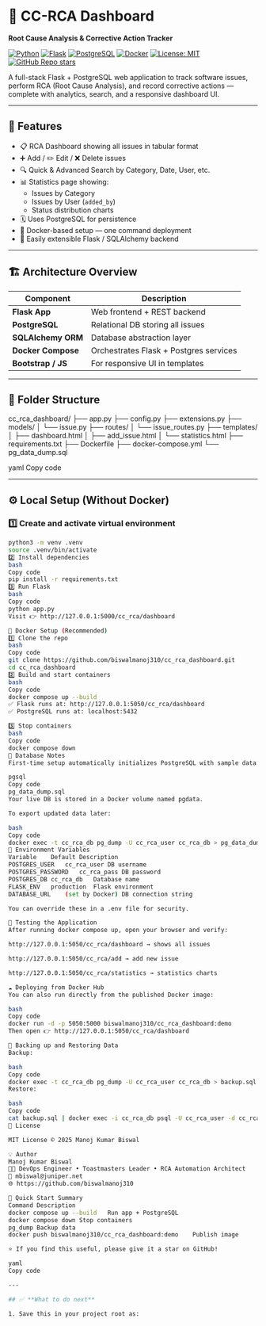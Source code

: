 # 🧠 CC-RCA Dashboard  
**Root Cause Analysis & Corrective Action Tracker**

[![Python](https://img.shields.io/badge/Python-3.12-blue.svg)](https://www.python.org/)
[![Flask](https://img.shields.io/badge/Flask-3.0-green.svg)](https://flask.palletsprojects.com/)
[![PostgreSQL](https://img.shields.io/badge/PostgreSQL-16-blue.svg)](https://www.postgresql.org/)
[![Docker](https://img.shields.io/badge/Docker-Ready-2496ED.svg?logo=docker)](https://hub.docker.com/r/biswalmanoj310/cc_rca_dashboard)
[![License: MIT](https://img.shields.io/badge/License-MIT-yellow.svg)](LICENSE)
[![GitHub Repo stars](https://img.shields.io/github/stars/biswalmanoj310/cc_rca_dashboard?style=social)](https://github.com/biswalmanoj310/cc_rca_dashboard/stargazers)

A full-stack Flask + PostgreSQL web application to track software issues, perform RCA (Root Cause Analysis), and record corrective actions — complete with analytics, search, and a responsive dashboard UI.

---

## 🚀 Features

- 📋 RCA Dashboard showing all issues in tabular format  
- ➕ Add / ✏️ Edit / ❌ Delete issues  
- 🔍 Quick & Advanced Search by Category, Date, User, etc.  
- 📊 Statistics page showing:
  - Issues by Category  
  - Issues by User (`added_by`)  
  - Status distribution charts  
- 🗓️ Uses PostgreSQL for persistence  
- 🧱 Docker-based setup — one command deployment  
- 🧰 Easily extensible Flask / SQLAlchemy backend  

---

## 🏗️ Architecture Overview

| Component | Description |
|------------|-------------|
| **Flask App** | Web frontend + REST backend |
| **PostgreSQL** | Relational DB storing all issues |
| **SQLAlchemy ORM** | Database abstraction layer |
| **Docker Compose** | Orchestrates Flask + Postgres services |
| **Bootstrap / JS** | For responsive UI in templates |

---

## 📁 Folder Structure

cc_rca_dashboard/
├── app.py
├── config.py
├── extensions.py
├── models/
│ └── issue.py
├── routes/
│ └── issue_routes.py
├── templates/
│ ├── dashboard.html
│ ├── add_issue.html
│ └── statistics.html
├── requirements.txt
├── Dockerfile
├── docker-compose.yml
└── pg_data_dump.sql

yaml
Copy code

---

## ⚙️ Local Setup (Without Docker)

### 1️⃣ Create and activate virtual environment
```bash
python3 -m venv .venv
source .venv/bin/activate
2️⃣ Install dependencies
bash
Copy code
pip install -r requirements.txt
3️⃣ Run Flask
bash
Copy code
python app.py
Visit 👉 http://127.0.0.1:5000/cc_rca/dashboard

🐳 Docker Setup (Recommended)
1️⃣ Clone the repo
bash
Copy code
git clone https://github.com/biswalmanoj310/cc_rca_dashboard.git
cd cc_rca_dashboard
2️⃣ Build and start containers
bash
Copy code
docker compose up --build
✅ Flask runs at: http://127.0.0.1:5050/cc_rca/dashboard
✅ PostgreSQL runs at: localhost:5432

3️⃣ Stop containers
bash
Copy code
docker compose down
🧠 Database Notes
First-time setup automatically initializes PostgreSQL with sample data from:

pgsql
Copy code
pg_data_dump.sql
Your live DB is stored in a Docker volume named pgdata.

To export updated data later:

bash
Copy code
docker exec -t cc_rca_db pg_dump -U cc_rca_user cc_rca_db > pg_data_dump.sql
🧰 Environment Variables
Variable	Default	Description
POSTGRES_USER	cc_rca_user	DB username
POSTGRES_PASSWORD	cc_rca_pass	DB password
POSTGRES_DB	cc_rca_db	Database name
FLASK_ENV	production	Flask environment
DATABASE_URL	(set by Docker)	DB connection string

You can override these in a .env file for security.

🧪 Testing the Application
After running docker compose up, open your browser and verify:

http://127.0.0.1:5050/cc_rca/dashboard → shows all issues

http://127.0.0.1:5050/cc_rca/add → add new issue

http://127.0.0.1:5050/cc_rca/statistics → statistics charts

☁️ Deploying from Docker Hub
You can also run directly from the published Docker image:

bash
Copy code
docker run -d -p 5050:5000 biswalmanoj310/cc_rca_dashboard:demo
Then open 👉 http://127.0.0.1:5050/cc_rca/dashboard

💾 Backing up and Restoring Data
Backup:

bash
Copy code
docker exec -t cc_rca_db pg_dump -U cc_rca_user cc_rca_db > backup.sql
Restore:

bash
Copy code
cat backup.sql | docker exec -i cc_rca_db psql -U cc_rca_user -d cc_rca_db
📜 License

MIT License © 2025 Manoj Kumar Biswal

💡 Author
Manoj Kumar Biswal
🧑‍💻 DevOps Engineer • Toastmasters Leader • RCA Automation Architect
📧 mbiswal@juniper.net
🌐 https://github.com/biswalmanoj310

🏁 Quick Start Summary
Command	Description
docker compose up --build	Run app + PostgreSQL
docker compose down	Stop containers
pg_dump	Backup data
docker push biswalmanoj310/cc_rca_dashboard:demo	Publish image

⭐ If you find this useful, please give it a star on GitHub!

yaml
Copy code

---

## ✅ **What to do next**

1. Save this in your project root as: